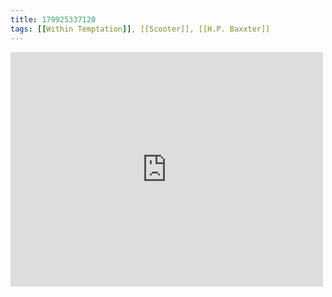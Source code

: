 ```yaml
---
title: 179925337120
tags: [[Within Temptation]], [[Scooter]], [[H.P. Baxxter]]
---
```

<iframe allow="accelerometer; autoplay; clipboard-write; encrypted-media; gyroscope; picture-in-picture" allowfullscreen="" frameborder="0" height="375" id="youtube_iframe" src="https://www.youtube.com/embed/pfMgD3m6b7s?feature=oembed&amp;enablejsapi=1&amp;origin=https://safe.txmblr.com&amp;wmode=opaque" width="500"></iframe>